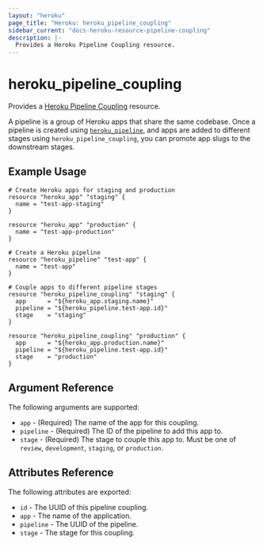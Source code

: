 ```yaml
---
layout: "heroku"
page_title: "Heroku: heroku_pipeline_coupling"
sidebar_current: "docs-heroku-resource-pipeline-coupling"
description: |-
  Provides a Heroku Pipeline Coupling resource.
---
```


# heroku\_pipeline\_coupling


Provides a [Heroku Pipeline Coupling](https://devcenter.heroku.com/articles/pipelines)
resource.

A pipeline is a group of Heroku apps that share the same codebase. Once a
pipeline is created using [`heroku_pipeline`](./pipeline.html), and apps are added
to different stages using `heroku_pipeline_coupling`, you can promote app slugs
to the downstream stages.

## Example Usage

```hcl
# Create Heroku apps for staging and production
resource "heroku_app" "staging" {
  name = "test-app-staging"
}

resource "heroku_app" "production" {
  name = "test-app-production"
}

# Create a Heroku pipeline
resource "heroku_pipeline" "test-app" {
  name = "test-app"
}

# Couple apps to different pipeline stages
resource "heroku_pipeline_coupling" "staging" {
  app      = "${heroku_app.staging.name}"
  pipeline = "${heroku_pipeline.test-app.id}"
  stage    = "staging"
}

resource "heroku_pipeline_coupling" "production" {
  app      = "${heroku_app.production.name}"
  pipeline = "${heroku_pipeline.test-app.id}"
  stage    = "production"
}
```

## Argument Reference

The following arguments are supported:

* `app` - (Required) The name of the app for this coupling.
* `pipeline` - (Required) The ID of the pipeline to add this app to.
* `stage` - (Required) The stage to couple this app to. Must be one of
`review`, `development`, `staging`, or `production`.

## Attributes Reference

The following attributes are exported:

* `id` - The UUID of this pipeline coupling.
* `app` - The name of the application.
* `pipeline` - The UUID of the pipeline.
* `stage` - The stage for this coupling.
